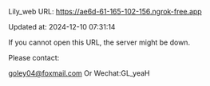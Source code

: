 Lily_web URL: https://ae6d-61-165-102-156.ngrok-free.app

Updated at: 2024-12-10 07:31:14

If you cannot open this URL, the server might be down.

Please contact: 

goley04@foxmail.com Or Wechat:GL_yeaH